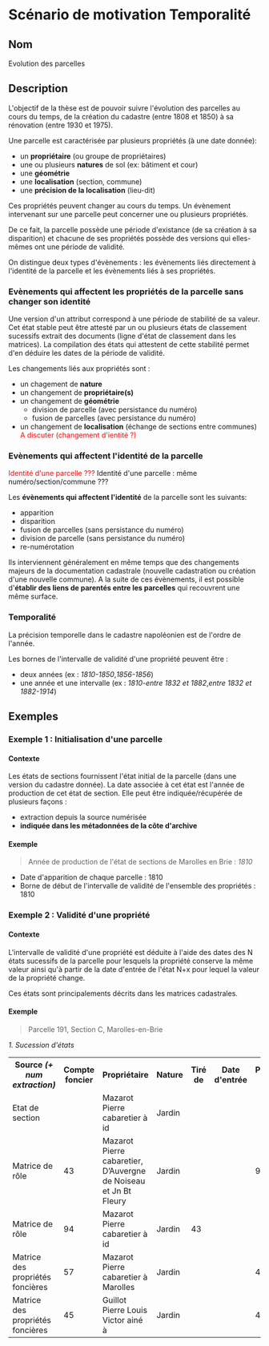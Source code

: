 # Scénario de motivation Temporalité

## Nom

Evolution des parcelles

## Description

L'objectif de la thèse est de pouvoir suivre l'évolution des parcelles au cours du temps, de la création du cadastre (entre 1808 et 1850) à sa rénovation (entre 1930 et 1975). 

Une parcelle est caractérisée par plusieurs propriétés (à une date donnée): 
* un **propriétaire** (ou groupe de propriétaires)
* une ou plusieurs **natures** de sol (ex: bâtiment et cour)
* une **géométrie**
* une **localisation** (section, commune)
* une **précision de la localisation** (lieu-dit)

Ces propriétés peuvent changer au cours du temps. Un évènement intervenant sur une parcelle peut concerner une ou plusieurs propriétés.

De ce fait, la parcelle possède une période d'existance (de sa création à sa disparition) et chacune de ses propriétés possède des versions qui elles-mêmes ont une période de validité.

On distingue deux types d'évènements : les évènements liés directement à l'identité de la parcelle et les évènements liés à ses propriétés.

### Evènements qui affectent les propriétés de la parcelle sans changer son identité

Une version d'un attribut correspond à une période de stabilité de sa valeur. Cet état stable peut être attesté par un ou plusieurs états de classement sucessifs extrait des documents (ligne d'état de classement dans les matrices). La compilation des états qui attestent de cette stabilité permet d'en déduire les dates de la période de validité.

Les changements liés aux propriétés sont :
* un chagement de **nature**
* un changement de **propriétaire(s)**
* un changement de **géométrie**
    * division de parcelle (avec persistance du numéro)
    * fusion de parcelles (avec persistance du numéro)
* un changement de **localisation** (échange de sections entre communes) <span style="color:red">A discuter (changement d'ientité ?)</span>

### Evènements qui affectent l'identité de la parcelle

<span style="color:red">Identité d'une parcelle ???</span>
Identité d'une parcelle : même numéro/section/commune ???

Les **évènements qui affectent l'identité** de la parcelle sont les suivants:
* apparition
* disparition
* fusion de parcelles (sans persistance du numéro)
* division de parcelle (sans persistance du numéro)
* re-numérotation

Ils interviennent généralement en même temps que des changements majeurs de la documentation cadastrale (nouvelle cadastration ou création d'une nouvelle commune). 
A la suite de ces évènements, il est possible d'**établir des liens de parentés entre les parcelles** qui recouvrent une même surface.

### Temporalité

La précision temporelle dans le cadastre napoléonien est de l'ordre de l'année.

Les bornes de l'intervalle de validité d'une propriété peuvent être :
* deux années (ex : <i>1810-1850</i>,<i>1856-1856</i>)
* une année et une intervalle (ex : <i>1810-entre 1832 et 1882</i>,<i>entre 1832 et 1882-1914</i>)

## Exemples

### Exemple 1 : Initialisation d'une parcelle

#### Contexte
Les états de sections fournissent l'état initial de la parcelle (dans une version du cadastre donnée). La date associée à cet état est l'année de production de cet état de section. Elle peut être indiquée/récupérée de plusieurs façons :
* extraction depuis la source numérisée
* **indiquée dans les métadonnées de la côte d'archive**

#### Exemple
>Année de production de l'état de sections de Marolles en Brie : *1810*
* Date d'apparition de chaque parcelle : 1810
* Borne de début de l'intervalle de validité de l'ensemble des propriétés : 1810

### Exemple 2 : Validité d'une propriété

#### Contexte
L'intervalle de validité d'une propriété est déduite à l'aide des dates des N états sucessifs de la parcelle pour lesquels la propriété conserve la même valeur ainsi qu'à partir de la date d'entrée de l'état N+x pour lequel la valeur de la propriété change.

Ces états sont principalements décrits dans les matrices cadastrales. 

#### Exemple
>Parcelle 191, Section C, Marolles-en-Brie

*1. Sucession d'états*
<table>
    <tr><th>Source <i>(+ num extraction)</i></th>
        <th>Compte foncier</th>
        <th>Propriétaire</th>
        <th>Nature</th>
        <th>Tiré de</th>
        <th>Date d'entrée</th>
        <th>Porté à</th>
        <th>Date de sortie</th>
    </tr>
    <tr>
        <td>Etat de section</td>
        <td></td>
        <td>Mazarot Pierre cabaretier à id</td>
        <td>Jardin</td>
        <td></td>
        <td></td>
        <td></td>
        <td></td>
    </tr>
    <tr>
        <td>Matrice de rôle</td>
        <td>43</td>
        <td>Mazarot Pierre cabaretier,
            D’Auvergne de Noiseau et
            Jn Bt Fleury
        </td>
        <td>Jardin</td>
        <td></td>
        <td></td>
        <td>94</td>
        <td></td>
    </tr>
    <tr>
        <td>Matrice de rôle</td>
        <td>94</td>
        <td>Mazarot Pierre cabaretier à id</td>
        <td>Jardin</td>
        <td>43</td>
        <td></td>
        <td></td>
        <td></td>
    </tr>
    <tr>
        <td>Matrice des propriétés foncières</td>
        <td>57</td>
        <td>Mazarot Pierre cabaretier à Marolles</td>
        <td>Jardin</td>
        <td></td>
        <td></td>
        <td>45</td>
        <td>1832</td>
    </tr>
    <tr>
        <td>Matrice des propriétés foncières</td>
        <td>45</td>
        <td>Guillot Pierre Louis Victor ainé à</td>
        <td>Jardin</td>
        <td></td>
        <td></td>
        <td>45</td>
        <td>1832</td>
    </tr>
</table>

